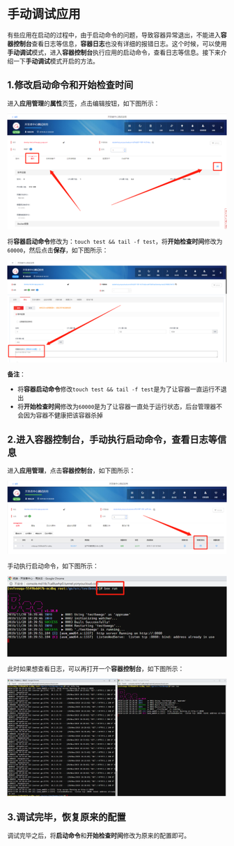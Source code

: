 # 手动调试应用

有些应用在启动的过程中，由于启动命令的问题，导致容器异常退出，不能进入**容器控制台**查看日志等信息，**容器日志**也没有详细的报错日志。这个时候，可以使用**手动调试**模式，进入**容器控制台**执行应用的启动命令，查看日志等信息。接下来介绍一下**手动调试**模式开启的方法。

## 1.修改**启动命令**和**开始检查时间**

进入**应用管理**的**属性**页签，点击编辑按钮，如下图所示：

<div align=center>
  <img src="./images/debug_mode_1.png"/>
</div>

将**容器启动命令**修改为：`touch test && tail -f test`，将**开始检查时间**修改为`60000`，然后点击**保存**，如下图所示：

<div align=center>
  <img src="./images/debug_mode_6.png"/>
</div>

**备注**：

- 将**容器启动命令**修改`touch test && tail -f test`是为了让容器一直运行不退出
- 将**开始检查时间**修改为`60000`是为了让容器一直处于运行状态，后台管理器不会因为容器不健康把该容器杀掉

## 2.进入**容器控制台**，手动执行启动命令，查看日志等信息

进入**应用管理**，点击**容器控制台**，如下图所示：

<div align=center>
  <img src="./images/debug_mode_3.png"/>
</div>

手动执行启动命令，如下图所示：

<div align=center>
  <img src="./images/debug_mode_4.png"/>
</div>

此时如果想查看日志，可以再打开一个**容器控制台**，如下图所示：

<div align=center>
  <img src="./images/debug_mode_5.png"/>
</div>

## 3.调试完毕，恢复原来的配置

调试完毕之后，将**启动命令**和**开始检查时间**修改为原来的配置即可。
